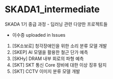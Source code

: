 # SKADA1_intermediate
SKADA 1기 중급 과정 - 딥러닝 관련 다양한 프로젝트들
* 이수증 uploaded in Issues

1. [SK소보로] 청각장애인을 위한 소리 분류 모델 개발
2. [SKEP] AI 모델을 활용한 철근 단가 예측
3. [SKHy] DRAM 내부 회로의 파형 예측
4. [SKT] SKT 통신 Core 장비에 대한 이상 징후 탐지
5. [SKT] CCTV 이미지 분류 모델 개발
